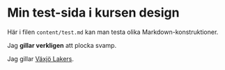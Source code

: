 ---
---

Min test-sida i kursen design
=========================

Här i filen `content/test.md` kan man testa olika Markdown-konstruktioner.

Jag **gillar verkligen** att plocka svamp.

Jag gillar [Växjö Lakers](https://www.vaxjolakers.se).
